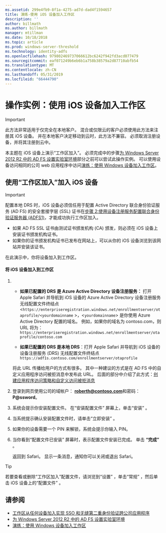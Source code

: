 ```yaml
---
ms.assetid: 299e4fb9-8f1a-4275-ad7d-dad4f1594657
title: 演练-使用 iOS 设备加入工作区
description: ''
author: billmath
ms.author: billmath
manager: mtillman
ms.date: 10/18/2018
ms.topic: article
ms.prod: windows-server-threshold
ms.technology: identity-adfs
ms.openlocfilehash: 979802469737066612bc6242f942fd3acd077479
ms.sourcegitcommit: eaf071249b6eb6b1a758b38579a2d87710abfb54
ms.translationtype: MT
ms.contentlocale: zh-CN
ms.lasthandoff: 05/31/2019
ms.locfileid: "66444790"
---
```

# <a name="walkthrough-workplace-join-with-an-ios-device"></a>操作实例：使用 iOS 设备加入工作区


> [!IMPORTANT] 
> 此方法非常适用于仅完全在本地客户。 混合或仅限云的客户必须使用此方法来注册其 iOS 设备。 并在本地客户决定移动到云时，此方法不兼容。 必须取消注册设备，并将其注册到云中。 

本主题在 iOS 设备上演示“工作区加入”。 必须完成中的步骤[为 Windows Server 2012 R2 中的 AD FS 设置实验室环境](../../ad-fs/deployment/Set-up-the-lab-environment-for-AD-FS-in-Windows-Server-2012-R2.md)部分之前可以尝试此操作实例。 可以使用设备访问相同的公司 web 应用程序中访问[演练：使用 Windows 设备加入工作区](Walkthrough--Workplace-Join-with-a-Windows-Device.md)。


## <a name="join-an-ios-device-with-workplace-join"></a>使用“工作区加入”加入 iOS 设备

> [!IMPORTANT]
> 配置本地 DRS 时，iOS 设备必须信任用于配置 Active Directory 联合身份验证服务 (AD FS) 的安全套接字层 (SSL) 证书在[步骤 2:使用设备注册服务配置联合身份验证服务器 (ADFS1)](../../ad-fs/deployment/Set-up-the-lab-environment-for-AD-FS-in-Windows-Server-2012-R2.md#BKMK_4)，才能成功执行工作区加入。
> 
> -   如果 AD FS SSL 证书由测试证书颁发机构 (CA) 颁发，则必须在 iOS 设备上安装证书颁发机构证书。
> -   如果你的证书颁发机构证书已发布在网站上，可以从你的 iOS 设备浏览到该网站并安装该证书。

在此演示中，你将设备加入到工作区。

#### <a name="to-join-an-ios-device-to-a-workplace"></a>将 iOS 设备加入到工作区

1. -   **如果已配置的 DRS 是 Azure Active Directory 设备注册服务：** 打开 Apple Safari 并导航到 iOS 设备的 Azure Active Directory 设备注册服务无线配置文件终结点 <`https://enterpriseregistration.windows.net/enrollmentserver/otaprofile/<yourdomainname` >，<`yourdomainname`> 是你使用 Azure Active Directory 配置的域名。 例如，如果你的域名为 contoso.com，则 URL 将为：`https://enterpriseregistration.windows.net/enrollmentserver/otaprofile/contoso.com`

   -   **如果已配置的 DRS 是本地 DRS**：打开 Apple Safari 并导航到 iOS 设备的设备注册服务 (DRS) 无线配置文件终结点 `https://adf1s.contoso.com/enrollmentserver/otaprofile`

   将此 URL 传播给用户的方式有很多。 其中一种建议的方式是在 AD FS 中的自定义应用程序访问被拒消息中发布此 URL。 后面的部分中介绍了此方式：[创建应用程序访问策略和自定义访问被拒消息](https://docs.microsoft.com/azure/active-directory/active-directory-device-registration-on-premises-setup#create-an-application-access-policy-and-custom-access-denied-message)

2. 登录到网页使用公司的域帐户： <strong>roberth@contoso.com</strong>和密码： <strong>P@ssword</strong>。

3. 系统会提示你安装配置文件。 在“安装配置文件”  屏幕上，单击“安装”  。

4. 当系统提示确认安装配置文件时，请单击“立即安装”  。

5. 如果你的设备需要一个 PIN 来解锁，系统会提示你输入 PIN。

6. 当你看到“配置文件已安装”  屏幕时，表示配置文件安装已完成。 单击 **“完成”** 。

   返回到 Safari。 显示一条消息，通知你可以关闭或退出 Safari。

> [!TIP]
> 若要查看或删除“工作区加入”配置文件，请浏览到“设置”  ，单击“常规”  ，然后单击 iOS 设备上的“配置文件”  。

## <a name="see-also"></a>请参阅


- [工作区从任何设备加入实现 SSO 和无缝第二重身份验证跨公司应用程序](Join-to-Workplace-from-Any-Device-for-SSO-and-Seamless-Second-Factor-Authentication-Across-Company-Applications.md)
- [为 Windows Server 2012 R2 中的 AD FS 设置实验室环境](../../ad-fs/deployment/Set-up-the-lab-environment-for-AD-FS-in-Windows-Server-2012-R2.md)
- [演练：使用 Windows 设备加入工作区](Walkthrough--Workplace-Join-with-a-Windows-Device.md)



